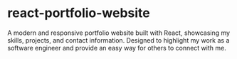 # react-portfolio-website
A modern and responsive portfolio website built with React, showcasing my skills, projects, and contact information. Designed to highlight my work as a software engineer and provide an easy way for others to connect with me.
